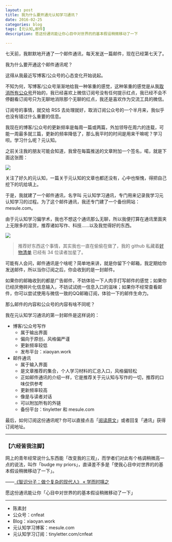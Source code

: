 ```yaml
---
layout: post
title: 我为什么要开通元认知学习通讯？
date: 2016-02-25
categories: blog
tags: [元认知,邮件]
description: 愿这份通讯能让你心目中对世界的的基本假设稍微移动了一下

---
```


七天前，我默默地开通了一个邮件通讯，每天发送一篇邮件，现在已经第七天了。

我为什么要开通这个邮件通讯呢？

这得从我最近写博客/公众号的心态变化开始说起。

不知为何，写博客/公众号渐渐地给我一种笨重的感觉，这种笨重的感觉是从我[取消所有公众号](http://t.cn/RG9FHEv)开始的，我已经喜欢上微信订阅号没有任何提示红点，我已经不会不停翻看订阅号只为无聊地消除那个无聊的红点，我还是喜欢作为交流工具的微信。

订阅号的事情，就交给 RSS 去处理就好，取消订阅公众号的一个半月来，我似乎也没有错过什么重要的信息。

我现在的博客/公众号的更新频率是每周一篇或两篇，外加领导在周六的连载，可能一周最多就三篇，更新的频率降低了，那么我平时的时间是用来干嘛呢？学习呗。学习什么呢？元认知。

之前关注我的朋友可能会知道，我曾在每篇推送的文章附加一个签名，喏，就是下面这张图：

![](http://7d9mjz.com1.z0.glb.clouddn.com/20150913-220033.jpg)

关注了好久的元认知，一篇关于元认知的文章也都还没有，心中也惭愧，得把自己挖下的坑给填上。

于是，我就建了一个邮件通讯，名字叫 元认知学习通讯，专门用来记录我学习元认知学习的过程。为了这个邮件通讯，我还专门建了一个备份网站：mesule.com。

由于元认知学习偏学术，我也不想这个通讯那么无聊，所以我便打算在通讯里面夹上无限多的湿货，推荐诸如写作、科技……以及我觉得好的东西。


![](http://openmindclub.qiniudn.com/cnfeat/image/MesuleSub2.jpg)

>推荐好东西这个事情，其实我也一直在偷偷在做了，我的 github 私藏着[好物清单](https://github.com/cnfeat/GoodThingList) 已经有 34 位读者加星了。

可能有人会问，邮件通讯是个啥呢？简单地来讲，就是你留下个邮箱，我定期给你发送邮件，所以当你订阅之后，你会收到的是一封邮件。

如果你的邮箱收到的都是广告邮件，不妨体验一下人肉手打写邮件的感觉；如果你已经厌倦碎片化信息输入，不妨试试统一信息入口的滋味；如果你不经常查看邮件，你可以尝试使用与微信一致的QQ邮箱订阅，体验一下的邮件生命力。

那么邮件的内容和公众号的内容有啥不同呢？

我在元认知学习通讯的第一封邮件是这样说的：

- 博客/公众号写作
	+ 属于输出界面
	+ 偏向于原创，风格偏严谨
	+ 更新频率较低
	+ 发布平台：xiaoyan.work
- 邮件通讯
	+ 属于输入界面
	+ 是文章推荐的集合，个人学习材料的汇总入口，风格偏轻松
	+ 正如邮件通讯的介绍一样，它是推荐关于元认知与写作的一切，推荐的口味仅供参考
	+ 更新频率较高
	+ 像是与读者对话
	+ 可以附加所有的外链
	+ 备份平台：tinyletter 和 mesule.com


最后，如何订阅这份通讯呢? 你可以直接点击「[阅读原文](tinyletter.com/cnfeat)」或者回复「通讯」获得订阅地址。


----

### **【六经皆我注脚】**


网上的青年经常说什么东西能「改变我的三观」，而学者们对此有个格调稍微高一点的说法，叫作「budge my priors」，直译差不多是「使我心目中对世界的的基本假设稍微移动了一下」。 

——[《智识分子：做个复杂的现代人》 « 学而时嘻之](http://www.geekonomics10000.com/940)

愿这份通讯能让你「心目中对世界的的基本假设稍微移动了一下」



----

- 陈素封
- 公众号：cnfeat
- Blog：xiaoyan.work
- 元认知学习博客：mesule.com
- 元认知学习订阅：tinyletter.com/cnfeat









